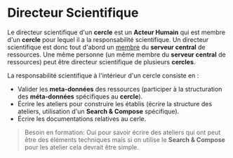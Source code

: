  
# Directeur Scientifique  

Le directeur scientifique d'un **cercle** est un **Acteur Humain** qui est membre d'un **cercle** pour lequel il a la responsabilité scientifique. Un directeur scientifique est donc tout d'abord un [membre](https://github.com/PremierLangage/platon-conception/blob/master/acteur/Membre.md) du **serveur central** de ressources. Une même personne (un même membre du **serveur central** de ressources) peut être directeur scientifique de plusieurs **cercles**.

La responsabilité scientifique à l'intérieur d'un cercle consiste en :
- Valider les **meta-données** des ressources (participer à la structuration des **méta-données** spécifiques au **cercle**).
- Écrire les ateliers pour construire les établis (écrire la structure des ateliers, utilisation d'un **Search & Compose** spécifique).
- Écrire les documentations relatives au cerle.

> Besoin en formation: Oui pour savoir écrire des ateliers qui ont peut être des éléments techniques 
mais si on utilise le **Search & Compose** pour les atelier cela devrait être simple.



